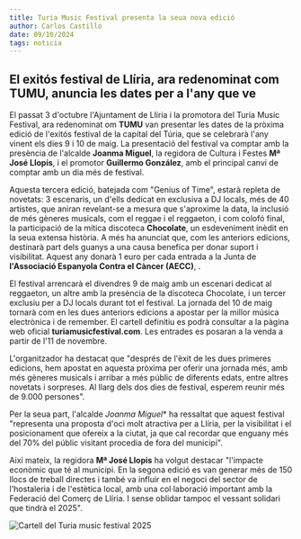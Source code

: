 ```yaml
---
title: Turia Music Festival presenta la seua nova edició
author: Carlos Castillo
date: 09/10/2024
tags: noticia
---
```


## El exitós festival de Llíria, ara redenominat com TUMU, anuncia les dates per a l'any que ve

El passat 3 d'octubre l'Ajuntament de Llíria i la promotora del Turia Music Festival, ara redenominat om **TUMU** van presentar les dates de la pròxima edició de l'exitós festival de la capital del Túria, que se celebrarà l'any vinent els dies 9 i 10 de maig. La  presentació del festival va comptar amb la presència de l'alcalde **Joanma Miguel**, la regidora de Cultura i Festes **Mª José Llopis**, i el promotor **Guillermo González**, amb el principal canvi de comptar amb un dia més de festival.

Aquesta tercera edició, batejada com "Genius of Time", estarà repleta de novetats: 3 escenaris, un d'ells dedicat en exclusiva a DJ locals, més de 40 artistes, que aniran revelant-se a mesura que s'aproxime la data, la inclusió de més gèneres musicals, com el reggae i el reggaeton, i com colofó final, la participació de la mítica discoteca **Chocolate**, un esdeveniment inèdit en la seua extensa història. A més ha anunciat que, com les anteriors edicions, destinarà part dels guanys a una causa benefica per donar suport i visibilitat. Aquest any donarà 1 euro per cada entrada a la Junta de **l'Associació Espanyola Contra el Càncer (AECC)**, .

El festival arrencarà el divendres 9 de maig amb un escenari dedicat al reggaeton, un altre amb la presència de la discoteca Chocolate, i un tercer exclusiu per a DJ locals durant tot el festival. La jornada del 10 de maig tornarà com en les dues anteriors edicions a apostar per la millor música electrònica i de remember. El cartell definitiu es podrà consultar a la pàgina web oficial **turiamusicfestival.com**. Les entrades es posaran a la venda a partir de l'11 de novembre.

L'organitzador ha destacat que "després de l'èxit de les dues primeres edicions, hem apostat en aquesta pròxima per oferir una jornada més, amb més gèneres musicals i arribar a més públic de diferents edats, entre altres novetats i sorpreses. Al llarg dels dos dies de festival, esperem reunir més de 9.000 persones".

Per la seua part, l'alcalde *Joanma Miguel** ha ressaltat que aquest festival "representa una proposta d'oci molt atractiva per a Llíria, per la visibilitat i el posicionament que ofereix a la ciutat, ja que cal recordar que enguany més del 70% del públic visitant procedia de fora del municipi".

Així mateix, la regidora **Mª José Llopis** ha volgut destacar "l'impacte econòmic que té al municipi. En la segona edició es van generar més de 150 llocs de treball directes i també va influir en el negoci del sector de l'hostaleria i de l'estètica local, amb una col·laboració important amb la Federació del Comerç de Llíria. I sense oblidar tampoc el vessant solidari que tindrà el 2025".

![Cartell del Turia music festival 2025](/assets/continguts/recursos/tumufestivalimagen.jpg "Imatge del cartell TUMU 2025")